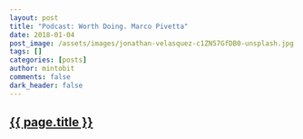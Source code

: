 ```yaml
---
layout: post
title: "Podcast: Worth Doing. Marco Pivetta"
date: 2018-01-04
post_image: /assets/images/jonathan-velasquez-c1ZN57GfDB0-unsplash.jpg
tags: []
categories: [posts]
author: mintobit
comments: false
dark_header: false
---
```

<h2><a href="https://developeronfire.com/podcast/episode-301-marco-pivetta-worth-doing">{{ page.title }}</a></h2>